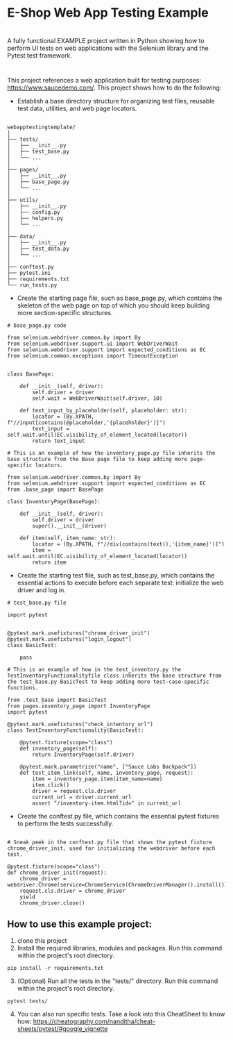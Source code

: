 # E-Shop Web App Testing Example

# 
A fully functional EXAMPLE project written in Python showing how to perform UI tests on web applications with the Selenium library and the Pytest test framework.
#
This project references a web application built for testing purposes: https://www.saucedemo.com/. This project shows how to do the following:

* Establish a base directory structure for organizing test files, reusable test data, utilities, and web page locators.

```

webapptestingtemplate/
│
├── tests/
│   ├── __init__.py
│   ├── test_base.py
│   └── ...
│
├── pages/
│   ├── __init__.py
│   ├── base_page.py
│   └── ...
│
├── utils/
│   ├── __init__.py
│   ├── config.py
│   ├── helpers.py
│   └── ...
│
├── data/
│   ├── __init__.py
│   ├── test_data.py
│   └── ...
│
├── conftest.py
├── pytest.ini
├── requirements.txt
└── run_tests.py

```

* Create the starting page file, such as base_page.py, which contains the skeleton of the web page on top of which you should keep building more section-specific structures.

```
# base_page.py code

from selenium.webdriver.common.by import By
from selenium.webdriver.support.ui import WebDriverWait
from selenium.webdriver.support import expected_conditions as EC
from selenium.common.exceptions import TimeoutException


class BasePage:

    def __init__(self, driver):
        self.driver = driver
        self.wait = WebDriverWait(self.driver, 10)
    
    def text_input_by_placeholder(self, placeholder: str):
        locator = (By.XPATH, f"//input[contains(@placeholder,'{placeholder}')]")
        text_input = self.wait.until(EC.visibility_of_element_located(locator))
        return text_input

```

```
# This is an example of how the inventory_page.py file inherits the base structure from the Base page file to keep adding more page-specific locators.

from selenium.webdriver.common.by import By
from selenium.webdriver.support import expected_conditions as EC
from .base_page import BasePage

class InventoryPage(BasePage):

    def __init__(self, driver):
        self.driver = driver
        super().__init__(driver)
    
    def item(self, item_name: str):
        locator = (By.XPATH, f"//div[contains(text(),'{item_name}')]")
        item = self.wait.until(EC.visibility_of_element_located(locator))
        return item
```
* Create the starting test file, such as test_base.py, which contains the essential actions to execute before each separate test: initialize the web driver and log in.

```
# test_base.py file

import pytest


@pytest.mark.usefixtures("chrome_driver_init")
@pytest.mark.usefixtures("login_logout")
class BasicTest:
    
    pass

```
```
# This is an example of how in the test_inventory.py the TestInventoryFunctionalityfile class inherits the base structure from the test_base.py BasicTest to keep adding more test-case-specific functions.

from .test_base import BasicTest
from pages.inventory_page import InventoryPage
import pytest

@pytest.mark.usefixtures("check_intentory_url")
class TestInventoryFunctionality(BasicTest):

    @pytest.fixture(scope="class")
    def inventory_page(self):
        return InventoryPage(self.driver)

    @pytest.mark.parametrize("name", ["Sauce Labs Backpack"])
    def test_item_link(self, name, inventory_page, request):
        item = inventory_page.item(item_name=name)
        item.click()
        driver = request.cls.driver
        current_url = driver.current_url
        assert "/inventory-item.html?id=" in current_url

```
* Create the conftest.py file, which contains the essential pytest fixtures to perform the tests successfully.

```

# Sneak peek in the conftest.py file that shows the pytest fixture chrome_driver_init, used for initializing the webdriver before each test.

@pytest.fixture(scope="class")
def chrome_driver_init(request):
    chrome_driver = webdriver.Chrome(service=ChromeService(ChromeDriverManager().install()))
    request.cls.driver = chrome_driver
    yield
    chrome_driver.close()

```
## How to use this example project:

1. clone this project
2. Install the required libraries, modules and packages. Run this command within the project's root directory.
```
pip install -r requirements.txt
```
3. (Optional) Run all the tests in the "tests/" directory. Run this command within the project's root directory.
```
pytest tests/
```
4. You can also run specific tests. Take a look into this CheatSheet to know how: https://cheatography.com/nanditha/cheat-sheets/pytest/#google_vignette